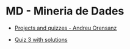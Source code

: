 # MD - Mineria de Dades

- [Projects and quizzes - Andreu Orensanz](https://github.com/andyfratello/MD)

- [Quiz 3 with solutions](https://github.com/gerardm27/MD)
